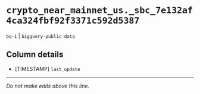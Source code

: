 # `crypto_near_mainnet_us._sbc_7e132af4ca324fbf92f3371c592d5387`
`bq-1` | `bigquery-public-data`

## Column details
* [TIMESTAMP] `last_update`

-------------------------------------------------------------------------------
*Do not make edits above this line.*
